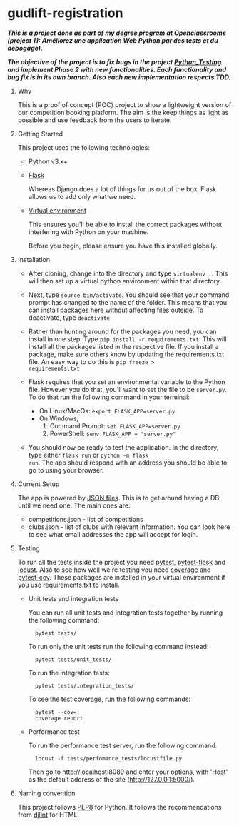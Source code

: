 # gudlift-registration
**_This is a project done as part of my degree program at Openclassrooms (project 11: Améliorez une application Web Python par des tests et du débogage)._**

**_The objective of the project is to fix bugs in the project [Python_Testing](https://github.com/OpenClassrooms-Student-Center/Python_Testing) and implement Phase 2 with new functionalities. Each functionality and bug fix is in its own branch. Also each new implementation respects TDD._**


1. Why

    This is a proof of concept (POC) project to show a lightweight version of our competition booking platform. The aim is the keep things as light as possible and use feedback from the users to iterate.

2. Getting Started

    This project uses the following technologies:

    * Python v3.x+

    * [Flask](https://flask.palletsprojects.com/en/1.1.x/)

        Whereas Django does a lot of things for us out of the box, Flask allows us to add only what we need. 
     

    * [Virtual environment](https://virtualenv.pypa.io/en/stable/installation.html)

        This ensures you'll be able to install the correct packages without interfering with Python on your machine.

        Before you begin, please ensure you have this installed globally. 


3. Installation

    - After cloning, change into the directory and type <code>virtualenv .</code>. This will then set up a virtual python environment within that directory.

    - Next, type <code>source bin/activate</code>. You should see that your command prompt has changed to the name of the folder. This means that you can install packages here without affecting files outside. To deactivate, type <code>deactivate</code>

    - Rather than hunting around for the packages you need, you can install in one step. Type <code>pip install -r requirements.txt</code>. This will install all the packages listed in the respective file. If you install a package, make sure others know by updating the requirements.txt file. An easy way to do this is <code>pip freeze > requirements.txt</code>

    - Flask requires that you set an environmental variable to the Python file. However you do that, you'll want to set the file to be <code>server.py</code>. To do that run the following command in your terminal:
        - On Linux/MacOs: <code>export FLASK_APP=server.py</code>
        - On Windows, 
            1. Command Prompt: <code>set FLASK_APP=server.py</code>
            2. PowerShell: <code>$env:FLASK_APP = "server.py"</code>

    - You should now be ready to test the application. In the directory, type either <code>flask run</code> or <code>python -m flask run</code>. The app should respond with an address you should be able to go to using your browser.

4. Current Setup

    The app is powered by [JSON files](https://www.tutorialspoint.com/json/json_quick_guide.htm). This is to get around having a DB until we need one. The main ones are:
     
    * competitions.json - list of competitions
    * clubs.json - list of clubs with relevant information. You can look here to see what email addresses the app will accept for login.

5. Testing

    To run all the tests inside the project you need [pytest](https://docs.pytest.org/en/7.4.x/), [pytest-flask](https://pytest-flask.readthedocs.io/en/latest/) and [locust](https://locust.io/). Also to see how well we're testing you need [coverage](https://coverage.readthedocs.io/en/7.3.2/) and [pytest-cov](https://pytest-cov.readthedocs.io/en/latest/). These packages are installed in your virtual environment if you use requirements.txt to install.

    * Unit tests and integration tests

        You can run all unit tests and integration tests together by running the following command:

            pytest tests/

        To run only the unit tests run the following command instead:

            pytest tests/unit_tests/
        
        To run the integration tests:

            pytest tests/integration_tests/
        
        To see the test coverage, run the following commands:

            pytest --cov=.
            coverage report

    * Performance test
    
        To run the performance test server, run the following command:

            locust -f tests/perfomance_tests/locustfile.py
        
        Then go to http://localhost:8089 and enter your options, with 'Host' as the default address of the site (http://127.0.0.1:5000/).

    

6. Naming convention

    This project follows [PEP8](https://peps.python.org/pep-0008/) for Python. It follows the recommendations from [djlint](https://www.djlint.com/docs/getting-started/) for HTML.



